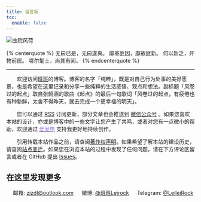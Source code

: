 ```yaml
---
title: 留言板
toc:
  enable: false
---
```


![曲院风荷](https://web-1256060851.cos.ap-hongkong.myqcloud.com/pages/guestbook/quyuanfenghe.jpg!650x)

{% centerquote %}
无曰已是，无曰遂真。
靡革匪因，靡故匪新。
何以新之，开物前民。
嗟尔髦士，尚其有闻。
{% endcenterquote %}

* * *

　　欢迎访问[班班](https://dlzhang.com/about/)的博客。博客的名字「纯粹」，既是对自己行为处事的美好愿景，也是希望在这里记录和分享一些纯粹的生活感悟、观点和想法。副标题「风卷过的起点」取自张韶涵的歌曲《起点》的最后一句歌词「风卷过的起点，有疲倦也有种新鲜，太舍不得昨天，就去完成一个更幸福的明天」。

　　您可以通过 [<i class="fas fa-fw fa-rss"></i> RSS](/atom.xml) 订阅更新，部分文章也会推送到 <a class="fancybox fancybox.image" href="https://web-1256060851.cos.ap-hongkong.myqcloud.com/pages/guestbook/wechat-channel.jpg" itemscope="" itemtype="http://schema.org/ImageObject" itemprop="url" data-fancybox="default" rel="default" title="微信公众号：风卷过的起点" data-caption="微信公众号：风卷过的起点"><i class="fab fa-fw fa-weixin"></i> 微信公众号</a> 。如果您喜欢本站的设计，亦或是博客中的一些文字让您产生了共鸣，或者对您有一点微小的帮助，欢迎通过 [<font color=#946ce6><i class="fas fa-fw fa-bolt"></i>爱发电</font>](https://afdian.net/@leirock) 支持我更好地持续创作。

　　引用转载本站作品之前，请查阅[著作权声明](/copyright/)。如果希望了解本站的建设历史，请查阅[站点变迁](/log/)。如果您在浏览本站的过程中发现了任何问题，请在下方评论区留言或者在 GitHub 提出 [Issues](https://github.com/leirock/blog/issues)。

## 在这里发现更多

　<i class="fas fa-fw fa-envelope"></i> 邮箱: zjzdl@outlook.com
　<i class="fab fa-fw fa-weibo"></i> 微博: [@班班Leirock](https://weibo.com/leirock)
　<i class="fab fa-fw fa-telegram-plane"></i> Telegram: [@LeileiRock](https://t.me/LeileiRock)

